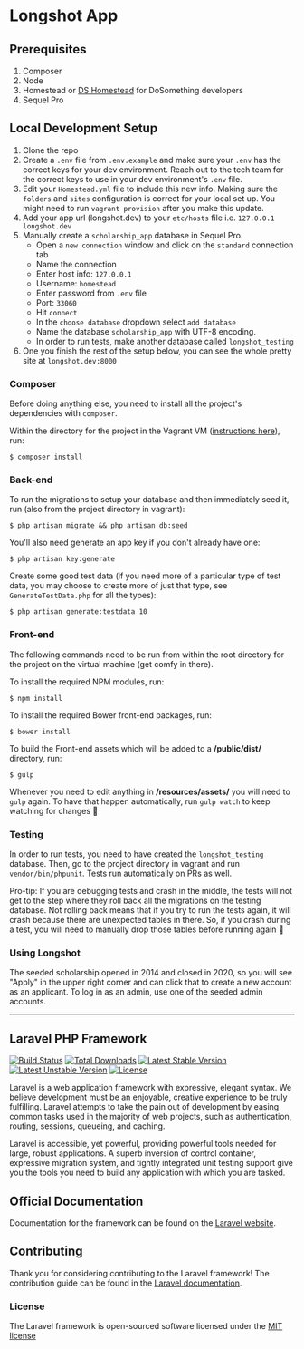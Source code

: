 # Longshot App

## Prerequisites
1.  Composer
2.  Node
3.  Homestead or [DS Homestead](https://github.com/DoSomething/ds-homestead) for DoSomething developers
4.  Sequel Pro

## Local Development Setup
1. Clone the repo
2. Create a `.env` file from `.env.example` and make sure your `.env` has the correct keys for your dev environment. Reach out to the tech team for the correct keys to use in your dev environment's `.env` file.
3. Edit your `Homestead.yml` file to include this new info. Making sure the `folders` and `sites` configuration is correct for your local set up. You might need to run `vagrant provision` after you make this update.
4. Add your app url (longshot.dev) to your `etc/hosts` file i.e. `127.0.0.1 longshot.dev`
5. Manually create a `scholarship_app` database in Sequel Pro.
    - Open a `new connection` window and click on the `standard` connection tab
    - Name the connection 
    - Enter host info: `127.0.0.1`
    - Username: `homestead` 
    - Enter password from `.env` file
    - Port: `33060`
    - Hit `connect`
    - In the `choose database` dropdown select `add database`
    - Name the database `scholarship_app` with UTF-8 encoding.
    - In order to run tests, make another database called `longshot_testing`
6. One you finish the rest of the setup below, you can see the whole pretty site at `longshot.dev:8000`

### Composer

Before doing anything else, you need to install all the project's dependencies with `composer`. 

Within the directory for the project in the Vagrant VM ([instructions here](https://github.com/DoSomething/ds-homestead#ssh-into-virtual-machine)), run:

    $ composer install

### Back-end

To run the migrations to setup your database and then immediately seed it, run (also from the project directory in vagrant):

    $ php artisan migrate && php artisan db:seed

You'll also need generate an app key if you don't already have one:

    $ php artisan key:generate

Create some good test data (if you need more of a particular type of test data, you may choose to create more of just that type, see `GenerateTestData.php` for all the types):

    $ php artisan generate:testdata 10

### Front-end

The following commands need to be run from within the root directory for the project on the virtual machine (get comfy in there).

To install the required NPM modules, run:

    $ npm install

To install the required Bower front-end packages, run:

    $ bower install

To build the Front-end assets which will be added to a **/public/dist/** directory, run:

    $ gulp

Whenever you need to edit anything in **/resources/assets/** you will need to `gulp` again. To have that happen automatically, run `gulp watch` to keep watching for changes :eyes:

### Testing

In order to run tests, you need to have created the `longshot_testing` database. Then, go to the project directory in vagrant and run `vendor/bin/phpunit`. Tests run automatically on PRs as well.

Pro-tip: If you are debugging tests and crash in the middle, the tests will not get to the step where they roll back all the migrations on the testing database. Not rolling back means that if you try to run the tests again, it will crash because there are unexpected tables in there. So, if you crash during a test, you will need to manually drop those tables before running again :runner:

### Using Longshot

The seeded scholarship opened in 2014 and closed in 2020, so you will see "Apply" in the upper right corner and can click that to create a new account as an applicant. To log in as an admin, use one of the seeded admin accounts.

***



## Laravel PHP Framework

[![Build Status](https://travis-ci.org/laravel/framework.svg)](https://travis-ci.org/laravel/framework)
[![Total Downloads](https://poser.pugx.org/laravel/framework/downloads.svg)](https://packagist.org/packages/laravel/framework)
[![Latest Stable Version](https://poser.pugx.org/laravel/framework/v/stable.svg)](https://packagist.org/packages/laravel/framework)
[![Latest Unstable Version](https://poser.pugx.org/laravel/framework/v/unstable.svg)](https://packagist.org/packages/laravel/framework)
[![License](https://poser.pugx.org/laravel/framework/license.svg)](https://packagist.org/packages/laravel/framework)

Laravel is a web application framework with expressive, elegant syntax. We believe development must be an enjoyable, creative experience to be truly fulfilling. Laravel attempts to take the pain out of development by easing common tasks used in the majority of web projects, such as authentication, routing, sessions, queueing, and caching.

Laravel is accessible, yet powerful, providing powerful tools needed for large, robust applications. A superb inversion of control container, expressive migration system, and tightly integrated unit testing support give you the tools you need to build any application with which you are tasked.

## Official Documentation

Documentation for the framework can be found on the [Laravel website](http://laravel.com/docs).

## Contributing

Thank you for considering contributing to the Laravel framework! The contribution guide can be found in the [Laravel documentation](http://laravel.com/docs/contributions).

### License

The Laravel framework is open-sourced software licensed under the [MIT license](http://opensource.org/licenses/MIT)
